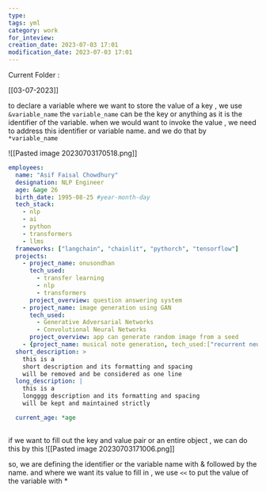 ```yaml
---
type: 
tags: yml
category: work
for_inteview: 
creation_date: 2023-07-03 17:01
modification_date: 2023-07-03 17:01
---
```


Current Folder : 




[[03-07-2023]]


to declare a variable where we want to store the value of a key , we use `&variable_name`  the `variable_name` can be the key or anything as it is the identifier of the variable. when we would want to invoke the value , we need to address this identifier or variable name. and we do that by `*variable_name` 

![[Pasted image 20230703170518.png]]

```yml
employees:
  name: "Asif Faisal Chowdhury"
  designation: NLP Engineer
  age: &age 26
  birth_date: 1995-08-25 #year-month-day
  tech_stack:
    - nlp
    - ai
    - python
    - transformers
    - llms
  frameworks: ["langchain", "chainlit", "pythorch", "tensorflow"]
  projects:
    - project_name: onusondhan 
      tech_used: 
        - transfer learning 
        - nlp 
        - transformers 
      project_overview: question answering system
    - project_name: image generation using GAN 
      tech_used:
        - Generative Adversarial Networks 
        - Convolutional Neural Networks 
      project_overview: app can generate random image from a seed
    - {project_name: musical note generation, tech_used:["recurrent neural networks", "lstm"],project_overview: generate musical note from starting seed}
  short_description: >
    this is a 
    short description and its formatting and spacing
    will be removed and be considered as one line 
  long_description: |
    this is a 
    longggg description and its formatting and spacing
    will be kept and maintained strictly

  current_age: *age
  
```

if we want to fill out the key and value pair or an entire object , we can do this by this 
![[Pasted image 20230703171006.png]]

so, we are defining the identifier or the variable name with & followed by the name. and where we want its value to fill in , we use `<<`  to put the value of the variable with * 